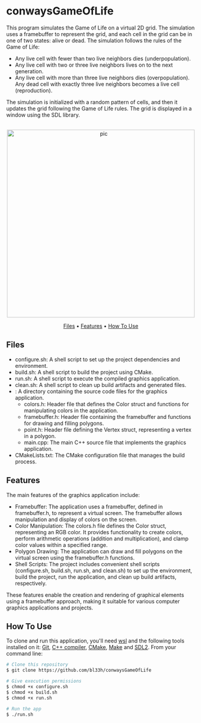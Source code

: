 # conwaysGameOfLife
This program simulates the Game of Life on a virtual 2D grid. The simulation uses a framebuffer to represent the grid, and each cell in the grid can be in one of two states: alive or dead. The simulation follows the rules of the Game of Life:

- Any live cell with fewer than two live neighbors dies (underpopulation).
- Any live cell with two or three live neighbors lives on to the next generation.
- Any live cell with more than three live neighbors dies (overpopulation).
Any dead cell with exactly three live neighbors becomes a live cell (reproduction).

The simulation is initialized with a random pattern of cells, and then it updates the grid following the Game of Life rules. The grid is displayed in a window using the SDL library.

<p align="center">
  <br>
  <img src="https://media.giphy.com/media/v1.Y2lkPTc5MGI3NjExdWlmYW54aHViNXB0ajVlc3N6cGtrdW1yYXc0ODAyMnd0NXg5YXAyeSZlcD12MV9pbnRlcm5hbF9naWZfYnlfaWQmY3Q9Zw/VFxDVW36CMiM3G1ctB/giphy.gif" alt="pic" width="500">
  <br>
</p>

<p align="center" >
  <a href="#Files">Files</a> •
  <a href="#Features">Features</a> •
  <a href="#how-to-use">How To Use</a> 
</p>

## Files

- configure.sh: A shell script to set up the project dependencies and environment.
- build.sh: A shell script to build the project using CMake.
- run.sh: A shell script to execute the compiled graphics application.
- clean.sh: A shell script to clean up build artifacts and generated files.
- : A directory containing the source code files for the graphics application.
  - colors.h: Header file that defines the Color struct and functions for manipulating colors in the application.
  - framebuffer.h: Header file containing the framebuffer and functions for drawing and filling polygons.
  - point.h: Header file defining the Vertex struct, representing a vertex in a polygon.
  - main.cpp: The main C++ source file that implements the graphics application.
- CMakeLists.txt: The CMake configuration file that manages the build process.

## Features
The main features of the graphics application include:

- Framebuffer: The application uses a framebuffer, defined in framebuffer.h, to represent a virtual screen. The framebuffer allows manipulation and display of colors on the screen.
- Color Manipulation: The colors.h file defines the Color struct, representing an RGB color. It provides functionality to create colors, perform arithmetic operations (addition and multiplication), and clamp color values within a specified range.
- Polygon Drawing: The application can draw and fill polygons on the virtual screen using the framebuffer.h functions.
- Shell Scripts: The project includes convenient shell scripts (configure.sh, build.sh, run.sh, and clean.sh) to set up the environment, build the project, run the application, and clean up build artifacts, respectively.

These features enable the creation and rendering of graphical elements using a framebuffer approach, making it suitable for various computer graphics applications and projects.

## How To Use
To clone and run this application, you'll need [wsl](https://learn.microsoft.com/en-us/windows/wsl/install) and the following tools installed on it: [Git](https://git-scm.com), [C++ compiler](https://www.fdi.ucm.es/profesor/luis/fp/devtools/mingw.html), [CMake](https://cmake.org/download/), [Make](https://linuxhint.com/install-make-ubuntu/) and [SDL2](https://www.oreilly.com/library/view/rust-programming-by/9781788390637/386c15eb-41b2-41b4-bd65-154a750a58d8.xhtml). From your command line:

```bash
# Clone this repository
$ git clone https://github.com/bl33h/conwaysGameOfLife

# Give execution permissions
$ chmod +x configure.sh
$ chmod +x build.sh
$ chmod +x run.sh

# Run the app
$ ./run.sh
```
